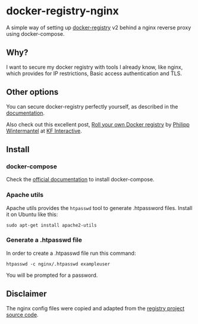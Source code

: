 # docker-registry-nginx

A simple way of setting up [docker-registry] v2 behind a nginx reverse proxy using docker-compose.

## Why?
I want to secure my docker registry with tools I already know, like nginx, which provides for IP restrictions,
Basic access authentication and TLS.

## Other options
You can secure docker-registry perfectly yourself, as described in the [documentation].

Also check out this excellent post, [Roll your own Docker registry] by [Philipp Wintermantel] at [KF Interactive].

## Install

### docker-compose
Check the [official documentation] to install docker-compose.

### Apache utils
Apache utils provides the `htpasswd` tool to generate .htpassword files.
Install it on Ubuntu like this:

```
sudo apt-get install apache2-utils
```

### Generate a .htpasswd file
In order to create a .htpasswd file run this command:

```
htpasswd -c nginx/.htpasswd exampleuser
```

You will be prompted for a password.

## Disclaimer
The nginx config files were copied and adapted from the [registry project source code].

[docker-registry]: https://github.com/docker/distribution#more-about-registry-20
[Roll your own Docker registry]: http://www.kf-interactive.com/blog/roll-your-own-docker-registry-with-docker-compose-supervisor-and-nginx/
[Philipp Wintermantel]: https://twitter.com/acidrain
[documentation]: https://github.com/docker/distribution/blob/master/docs/deploying.md
[registry project source code]: https://github.com/docker/distribution/tree/release/2.0/contrib/compose/nginx
[KF Interactive]: http://www.kf-interactive.com/
[official documentation]: https://docs.docker.com/compose/install/
